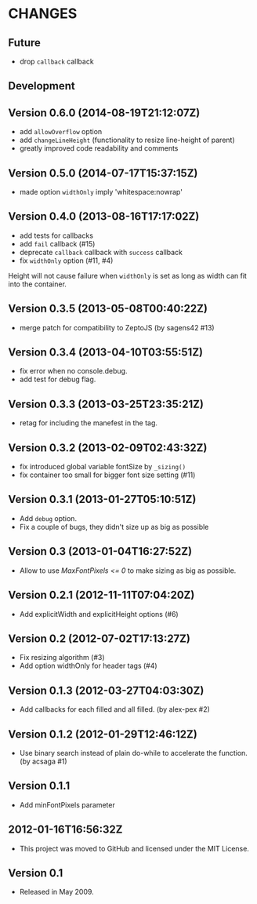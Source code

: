 # CHANGES

## Future

* drop `callback` callback

## Development

## Version 0.6.0 (2014-08-19T21:12:07Z)

* add `allowOverflow` option
* add `changeLineHeight` (functionality to resize line-height of parent)
* greatly improved code readability and comments

## Version 0.5.0 (2014-07-17T15:37:15Z)

* made option `widthOnly` imply 'whitespace:nowrap'

## Version 0.4.0 (2013-08-16T17:17:02Z)

* add tests for callbacks
* add `fail` callback (#15)
* deprecate `callback` callback with `success` callback
* fix `widthOnly` option (#11, #4)

Height will not cause failure when `widthOnly` is set as long as width can fit into the container.

## Version 0.3.5 (2013-05-08T00:40:22Z)

* merge patch for compatibility to ZeptoJS (by sagens42 #13)

## Version 0.3.4 (2013-04-10T03:55:51Z)

* fix error when no console.debug.
* add test for debug flag.

## Version 0.3.3 (2013-03-25T23:35:21Z)

* retag for including the manefest in the tag.

## Version 0.3.2 (2013-02-09T02:43:32Z)

* fix introduced global variable fontSize by `_sizing()`
* fix container too small for bigger font size setting (#11)

## Version 0.3.1 (2013-01-27T05:10:51Z)

* Add `debug` option.
* Fix a couple of bugs, they didn't size up as big as possible

## Version 0.3 (2013-01-04T16:27:52Z)

* Allow to use *MaxFontPixels <= 0* to make sizing as big as possible.

## Version 0.2.1 (2012-11-11T07:04:20Z)

* Add explicitWidth and explicitHeight options (#6)

## Version 0.2 (2012-07-02T17:13:27Z)

* Fix resizing algorithm (#3)
* Add option widthOnly for header tags (#4)

## Version 0.1.3 (2012-03-27T04:03:30Z)

* Add callbacks for each filled and all filled. (by alex-pex #2)

## Version 0.1.2 (2012-01-29T12:46:12Z)

* Use binary search instead of plain do-while to accelerate the function.
  (by acsaga #1)

## Version 0.1.1

*  Add minFontPixels parameter

## 2012-01-16T16:56:32Z

*  This project was moved to GitHub and licensed under the MIT License.

## Version 0.1

*  Released in May 2009.

